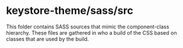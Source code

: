 # keystore-theme/sass/src

This folder contains SASS sources that mimic the component-class hierarchy. These files
are gathered in who a build of the CSS based on classes that are used by the build.
